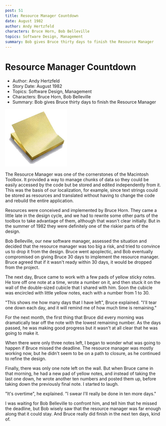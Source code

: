 ```yaml
---
post: 51
title: Resource Manager Countdown
date: August 1982
author: Andy Hertzfeld
characters: Bruce Horn, Bob Belleville
topics: Software Design, Management
summary: Bob gives Bruce thirty days to finish the Resource Manager
---
```


# Resource Manager Countdown
* Author: Andy Hertzfeld
* Story Date: August 1982
* Topics: Software Design, Management
* Characters: Bruce Horn, Bob Belleville
* Summary: Bob gives Bruce thirty days to finish the Resource Manager

![Bruce used one note for each remaining day](images/postit.jpg) 

The Resource Manager was one of the cornerstones of the Macintosh Toolbox.  It provided a way to manage chunks of data so they could be easily accessed by the code but be stored and edited independently from it.  This was the basis of our localization, for example, since text strings could be stored as resources and translated without having to change the code and rebuild the entire application.

Resources were conceived and implemented by Bruce Horn.  They came a little late in the design cycle, and we had to rewrite some other parts of the toolbox to take advantage of them, although that wasn't clear initially.  But in the summer of 1982 they were definitely one of the riskier parts of the design.

Bob Belleville, our new software manager, assessed the situation and decided that the resource manager was too big a risk, and tried to convince us to drop it from the design.  Bruce went apoplectic, and Bob eventually compromised on giving Bruce 30 days to implement the resource manager.  Bruce agreed that if it wasn't ready within 30 days, it would be dropped from the project.

The next day, Bruce came to work with a few pads of yellow sticky notes.  He tore off one note at a time, wrote a number on it, and then stuck it on the wall of the double-sized cubicle that I shared with him.  Soon the cubicle was encircled with little yellow notes, each with a number from 1 to 30.

"This shows me how many days that I have left", Bruce explained.  "I'll tear one down each day, and it will remind me of how much time is remaining."

For the next month, the first thing that Bruce did every morning was dramatically tear off the note with the lowest remaining number.  As the days passed, he was making good progress but it wasn't at all clear that he was going to make it.

When there were only three notes left, I began to wonder what was going to happen if Bruce missed the deadline.  The resource manager was mostly working now, but he didn't seem to be on a path to closure, as he continued to refine the design.

Finally, there was only one note left on the wall.  But when Bruce came in that morning, he had a new pad of yellow notes, and instead of taking the last one down, he wrote another ten numbers and posted them up, before taking down the previously final note.  I started to laugh.

"It's overtime", he explained.  "I swear I'll really be done in ten more days."

I was waiting for Bob Belleville to confront him, and tell him that he missed the deadline, but Bob wisely saw that the resource manager was far enough along that it could stay.  And Bruce really did finish in the next ten days, kind of.